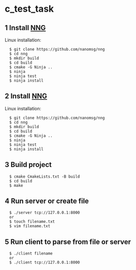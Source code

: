 # c_test_task

## 1 Install [NNG](https://github.com/nanomsg/nng)

Linux installation:
```
  $ git clone https://github.com/nanomsg/nng
  $ cd nng
  $ mkdir build
  $ cd build
  $ cmake -G Ninja ..
  $ ninja
  $ ninja test
  $ ninja install
```

## 2 Install [NNG](https://github.com/nanomsg/nng)

Linux installation:
```
  $ git clone https://github.com/nanomsg/nng
  $ cd nng
  $ mkdir build
  $ cd build
  $ cmake -G Ninja ..
  $ ninja
  $ ninja test
  $ ninja install
```
  
## 3 Build project
```
  $ cmake CmakeLists.txt -B build
  $ cd build
  $ make
```
  
## 4 Run server or create file
```
  $ ./server tcp://127.0.0.1:8000
  or
  $ touch filename.txt
  $ vim filename.txt
```
  
## 5 Run client to parse from file or server
```
  $ ./client filename
  or
  $ ./client tcp://127.0.0.1:8000
```
